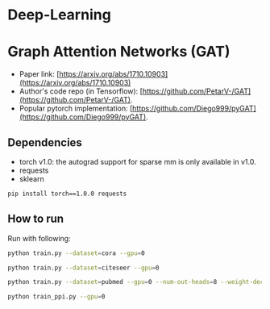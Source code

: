# Deep-Learning
Graph Attention Networks (GAT)
============

- Paper link: [https://arxiv.org/abs/1710.10903](https://arxiv.org/abs/1710.10903)
- Author's code repo (in Tensorflow):
  [https://github.com/PetarV-/GAT](https://github.com/PetarV-/GAT).
- Popular pytorch implementation:
  [https://github.com/Diego999/pyGAT](https://github.com/Diego999/pyGAT).

Dependencies
------------
- torch v1.0: the autograd support for sparse mm is only available in v1.0.
- requests
- sklearn

```bash
pip install torch==1.0.0 requests
```

How to run
----------

Run with following:

```bash
python train.py --dataset=cora --gpu=0
```

```bash
python train.py --dataset=citeseer --gpu=0
```

```bash
python train.py --dataset=pubmed --gpu=0 --num-out-heads=8 --weight-decay=0.001
```

```bash
python train_ppi.py --gpu=0
```